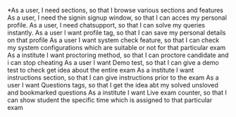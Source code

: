 *As a user, I need sections, so that I browse various sections and features
As a user, I need the signin signup window, so that I can acces my personal profile.
As a user, I need chatsupport, so that I can solve my queries instantly.
As a user I want profile tag, so that I can save my personal details on that profile
As a user I want system check feature, so that I can check my system configurations which are suitable or not for that particular exam
As a institute I want proctoring method, so that I can proctore candidate and i can stop cheating
As a user I want Demo test, so that I can give a demo test to check get idea about the entire exam
As a institute I want instructions section, so that I can give instructions prior to the exam
As a user I want Questions tags, so that I get the idea abt my solved unsloved and bookmarked questions
As a institute I want Live exam counter, so that I can show student the specific time which is assigned to that particular exam

